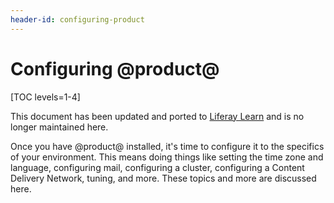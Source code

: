 ```yaml
---
header-id: configuring-product
---
```


# Configuring @product@

[TOC levels=1-4]

<aside class="alert alert-info">
  <span class="wysiwyg-color-blue120">This document has been updated and ported to <a href="https://learn.liferay.com/dxp-7.x/en/installation-and-upgrades/setting_up_liferay_dxp.html">Liferay Learn</a> and is no longer maintained here.</span>
</aside>

Once you have @product@ installed, it's time to configure it to the specifics of
your environment. This means doing things like setting the time zone and
language, configuring mail, configuring a cluster, configuring a Content
Delivery Network, tuning, and more. These topics and more are discussed here. 
